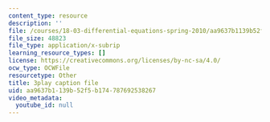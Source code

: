 ```yaml
---
content_type: resource
description: ''
file: /courses/18-03-differential-equations-spring-2010/aa9637b1139b52f5b174787692538267_YVcjNmjHik.vtt
file_size: 48823
file_type: application/x-subrip
learning_resource_types: []
license: https://creativecommons.org/licenses/by-nc-sa/4.0/
ocw_type: OCWFile
resourcetype: Other
title: 3play caption file
uid: aa9637b1-139b-52f5-b174-787692538267
video_metadata:
  youtube_id: null
---
```

